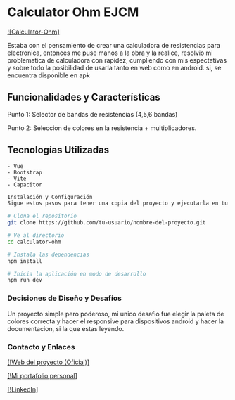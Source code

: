# Calculator Ohm EJCM

[![Calculator-Ohm]](https://i.postimg.cc/15k2SLrt/logo.png)

Estaba con el pensamiento de crear una calculadora de resistencias para electronica, entonces me puse manos a la obra y la realice, resolvio mi problematica de calculadora con rapidez, cumpliendo con mis espectativas y sobre todo la posibilidad de usarla tanto en web como en android. si, se encuentra disponible en apk

## Funcionalidades y Características
Punto 1: Selector de bandas de resistencias (4,5,6 bandas)

Punto 2: Seleccion de colores en la resistencia + multiplicadores.


## Tecnologías Utilizadas
    - Vue
    - Bootstrap 
    - Vite
    - Capacitor

``` bash 
Instalación y Configuración
Sigue estos pasos para tener una copia del proyecto y ejecutarla en tu máquina local.

# Clona el repositorio
git clone https://github.com/tu-usuario/nombre-del-proyecto.git

# Ve al directorio
cd calculator-ohm

# Instala las dependencias
npm install

# Inicia la aplicación en modo de desarrollo
npm run dev
```

### Decisiones de Diseño y Desafíos

Un proyecto simple pero poderoso, mi unico desafio fue elegir la paleta de colores correcta y hacer el responsive para dispositivos android y hacer la documentacion, si la que estas leyendo.

### Contacto y Enlaces

[[!Web del proyecto (Oficial)]](https://nombredelproyecto.com)

[[!Mi portafolio personal]](https://EJCM05.github.io)

[[!LinkedIn]](https://www.linkedin.com/in/eber-josue-colmenares-mendoza-bb2932352?utm_source=share&utm_campaign=share_via&utm_content=profile&utm_medium=android_app)